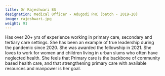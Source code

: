 ```yaml
---
title: Dr Rajeshwari BS
designation: Medical Officer - Adugodi PHC (batch - 2019-20)
image: rajeshwari.jpg
weight: 91
---
```

Has over 20+ yrs of experience working in primary care, secondary and tertiary care settings. She has been an example of true leadership during the pandemic since 2020. She was awarded the fellowship in 2021. 
She loves to work for women and children living in  urban slums who often have neglected health. She feels that Primary care is the backbone of community based health care, and that strengthening primary care with available resources and manpower is her goal.
